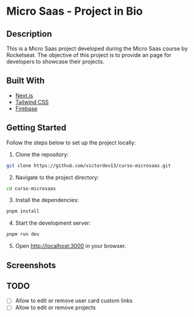 # Micro Saas - Project in Bio

## Description
This is a Micro Saas project developed during the Micro Saas course by Rocketseat.
The objective of this project is to provide an page for developers to showcase their projects.

## Built With
- [Next.js](https://nextjs.org/)
- [Tailwind CSS](https://tailwindcss.com/)
- [Firebase](https://firebase.google.com/)

## Getting Started
Follow the steps below to set up the project locally:

1. Clone the repository:
  ```sh
  git clone https://github.com/victordev13/curso-microsaas.git
  ```
2. Navigate to the project directory:
  ```sh
  cd curso-microsaas
  ```
3. Install the dependencies:
  ```sh
  pnpm install
  ```
4. Start the development server:
  ```sh
  pnpm run dev
  ```
5. Open [http://localhost:3000](http://localhost:3000) in your browser.

## Screenshots

## TODO
 - [ ] Allow to edit or remove user card custom links
 - [ ] Allow to edit or remove projects
